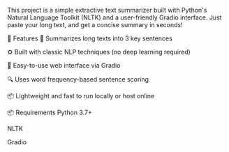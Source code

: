 This project is a simple extractive text summarizer built with Python's Natural Language Toolkit (NLTK) and a user-friendly Gradio interface. Just paste your long text, and get a concise summary in seconds!

🚀 Features
📝 Summarizes long texts into 3 key sentences

⚙️ Built with classic NLP techniques (no deep learning required)

💬 Easy-to-use web interface via Gradio

🔍 Uses word frequency-based sentence scoring

📦 Lightweight and fast to run locally or host online

📦 Requirements
Python 3.7+

NLTK

Gradio
